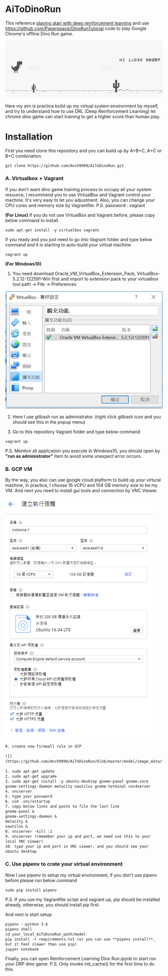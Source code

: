 # AiToDinoRun

This reference [playing atari with deep reinforcement learning](https://www.cs.toronto.edu/~vmnih/docs/dqn.pdf)
and use https://github.com/Paperspace/DinoRunTutorial code to play Google Chrome's offline Dino Run game.

![](https://github.com/Anch9999/AiToDinoRun/blob/master/model/image_data/training_dinorun.gif)

Here my aim is practice build up my virtual system environment by myself, and try to understand how to use DRL (Deep Reinforcement Learning) let chrome dino game can start training to get a higher score than human play.

# Installation

First you need clone this repository and you can build up by A+B+C, A+C or B+C combination.

```shell=
git clone https://github.com/Anch9999/AiToDinoRun.git
```

### A. Virtualbox + Vagrant
If you don't want dino game training process to occupy all your system resource, I recommend you to use VirtualBox and Vagrant control
your machine. It's very easy to let you adjustment. Also, you can change your CPU cores and memory size by Vagrantfile.
P.S. password : vagrant

**(For Linux)**
If you do not use VirtualBox and Vagrant before, please copy below command to install.

```shell=
sudo apt-get install -y virtualbox vagrant
```

If you ready and you just need to go into Vagrant folder and type below command and it is starting to auto-build your virtual machine
```shell=
vagrant up
```

**(For Windows10)**
1. You need download Oracle_VM_VirtualBox_Extension_Pack, VirtualBox-5.2.12-122591-Win first
and import to extension pack to your virtualbox tool
path -> File -> Preferences

![](https://github.com/Anch9999/AiToDinoRun/blob/master/model/image_data/windowplugin.PNG)

2. Here I use gitbash run as administrator. (right click gitbash icon and you should see this in the popup menu)

3. Go to this repository Vagrant folder and type below command
```shell=
vagrant up
```
P.S. Mention all application you execute in Windows10, you should open by **"run as administrator"** item to avoid some unexpect error occurs.

### B. GCP VM
By the way, you also can use google cloud platform to build up your virtural machine, in practice, I choose 16 vCPU and 104 GB memory size to be my VM. And next you need to install gui tools and connection by VNC Viewer.

![](https://github.com/Anch9999/AiToDinoRun/blob/master/model/image_data/gcp.PNG)

```shell=
0. create new firewall rule in GCP

![](https://github.com/Anch9999/AiToDinoRun/blob/master/model/image_data/firewall.PNG)

1. sudo apt-get update
2. sudo apt-get upgrade
3. sudo apt-get install -y ubuntu-desktop gnome-panel gnome-core gnome-settings-daemon metacity nautilus gnome-terminal vnc4server
4. vncserver
5. type your password
6. vim .vnc/xstartup
7. copy below lines and paste to file the last line
gnome-panel &
gnome-settings-daemon &
metacity &
nautilus &
8. vncserver -kill :1
9. vncserver (remember your ip and port, we need use this to your local VNC viewer)
10. type your ip and port in VNC viewer, and you should see your ubuntu desktop
```

### C. Use pipenv to crate your virtual environment
Now I use pipenv to setup my virtual environment, if you don't use pipenv before please run below command
```shell=
sudo pip install pipenv
```
P.S. If you use my Vagrantfile script and vagrant up, pip should be installed already, otherwise, you should install pip first.

And next is start setup
```shell=
pipenv --python 3.6
pipenv shell
cd your_local_AiToDinoRun_path/model
pip install -r requirements.txt (or you can use **pipenv install**, but it feel slower than use pip)
jupyer notebook
```

Finally, you can open Reinforcement Learning Dino Run.ipynb to start run your DRP dino game.
P.S. Only invoke init_cache() for the first time to do this.

